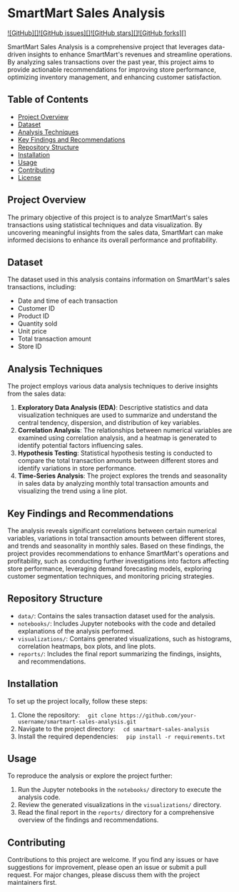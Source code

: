 # SmartMart Sales Analysis

[![GitHub][]](LICENSE)[![GitHub issues][]](https://github.com/your-username/smartmart-sales-analysis/issues)[![GitHub stars][]](https://github.com/your-username/smartmart-sales-analysis/stargazers)[![GitHub forks][]](https://github.com/your-username/smartmart-sales-analysis/network)

SmartMart Sales Analysis is a comprehensive project that leverages data-driven insights to enhance SmartMart's revenues and streamline operations. By analyzing sales transactions over the past year, this project aims to provide actionable recommendations for improving store performance, optimizing inventory management, and enhancing customer satisfaction.

## Table of Contents
- [Project Overview](#project-overview)
- [Dataset](#dataset)
- [Analysis Techniques](#analysis-techniques)
- [Key Findings and Recommendations](#key-findings-and-recommendations)
- [Repository Structure](#repository-structure)
- [Installation](#installation)
- [Usage](#usage)
- [Contributing](#contributing)
- [License](#license)

## Project Overview
The primary objective of this project is to analyze SmartMart's sales transactions using statistical techniques and data visualization. By uncovering meaningful insights from the sales data, SmartMart can make informed decisions to enhance its overall performance and profitability.

## Dataset
The dataset used in this analysis contains information on SmartMart's sales transactions, including:
- Date and time of each transaction
- Customer ID
- Product ID
- Quantity sold
- Unit price
- Total transaction amount
- Store ID

## Analysis Techniques
The project employs various data analysis techniques to derive insights from the sales data:
1. **Exploratory Data Analysis (EDA)**: Descriptive statistics and data visualization techniques are used to summarize and understand the central tendency, dispersion, and distribution of key variables.
2. **Correlation Analysis**: The relationships between numerical variables are examined using correlation analysis, and a heatmap is generated to identify potential factors influencing sales.
3. **Hypothesis Testing**: Statistical hypothesis testing is conducted to compare the total transaction amounts between different stores and identify variations in store performance.
4. **Time-Series Analysis**: The project explores the trends and seasonality in sales data by analyzing monthly total transaction amounts and visualizing the trend using a line plot.

## Key Findings and Recommendations
The analysis reveals significant correlations between certain numerical variables, variations in total transaction amounts between different stores, and trends and seasonality in monthly sales. Based on these findings, the project provides recommendations to enhance SmartMart's operations and profitability, such as conducting further investigations into factors affecting store performance, leveraging demand forecasting models, exploring customer segmentation techniques, and monitoring pricing strategies.

## Repository Structure
- `data/`: Contains the sales transaction dataset used for the analysis.
- `notebooks/`: Includes Jupyter notebooks with the code and detailed explanations of the analysis performed.
- `visualizations/`: Contains generated visualizations, such as histograms, correlation heatmaps, box plots, and line plots.
- `reports/`: Includes the final report summarizing the findings, insights, and recommendations.

## Installation
To set up the project locally, follow these steps:
1. Clone the repository:   ```   git clone https://github.com/your-username/smartmart-sales-analysis.git   ```
2. Navigate to the project directory:   ```   cd smartmart-sales-analysis   ```
3. Install the required dependencies:   ```   pip install -r requirements.txt   ```

## Usage
To reproduce the analysis or explore the project further:
1. Run the Jupyter notebooks in the `notebooks/` directory to execute the analysis code.
2. Review the generated visualizations in the `visualizations/` directory.
3. Read the final report in the `reports/` directory for a comprehensive overview of the findings and recommendations.

## Contributing
Contributions to this project are welcome. If you find any issues or have suggestions for improvement, please open an issue or submit a pull request. For major changes, please discuss them with the project maintainers first.



